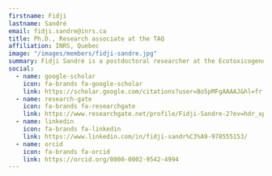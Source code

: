 ```yaml
---
firstname: Fidji
lastname: Sandré
email: fidji.sandre@inrs.ca 
title: Ph.D., Research associate at the TAQ
affiliation: INRS, Quebec
image: "/images/members/fidji-sandre.jpg"
summary: Fidji Sandré is a postdoctoral researcher at the Ecotoxicogenomics and eDNA Laboratory at INRS-ETE in Quebec. She works on the use of eDNA for the detection of special-status or invasive species.
social:
  - name: google-scholar
    icon: fa-brands fa-google-scholar
    link: https://scholar.google.com/citations?user=Bo5pMFgAAAAJ&hl=fr
  - name: research-gate
    icon: fa-brands fa-researchgate
    link: https://www.researchgate.net/profile/Fidji-Sandre-2?ev=hdr_xprf
  - name: linkedin
    icon: fa-brands fa-linkedin
    link: https://www.linkedin.com/in/fidji-sandr%C3%A9-978555153/
  - name: orcid
    icon: fa-brands fa-orcid
    link: https://orcid.org/0000-0002-9542-4994
---
```

